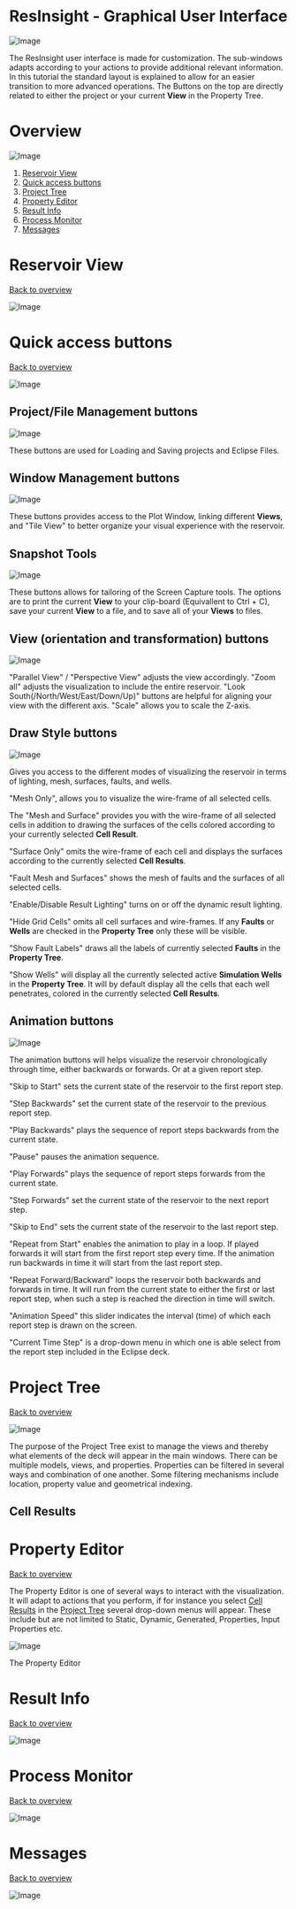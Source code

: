 # ResInsight - Graphical User Interface

![Image](./Resources/Pictures/main_window.png)

The ResInsight user interface is made for customization. The sub-windows adapts according to your actions to provide additional relevant information. In this tutorial the standard layout is explained to allow for an easier transition to more advanced operations. The Buttons on the top are directly related to either the project or your current **View** in the Property Tree.

# Overview
![Image](./Resources/Pictures/main_window_1.png)

1. [Reservoir View](#reservoir-view)
2. [Quick access buttons](#quick-access-buttons)
3. [Project Tree](#project-tree)
4. [Property Editor](#property-editor)
5. [Result Info](#result-info)
6. [Process Monitor](#process-monitor)
7. [Messages](#messages)


# Reservoir View
[Back to overview](#overview)

![Image](./Resources/Pictures/reservoir_view.png)


# Quick access buttons
[Back to overview](#overview)

![Image](./Resources/Pictures/quick_access_bar.png)


## Project/File Management buttons

![Image](./Resources/Pictures/project_management.png)

These buttons are used for Loading and Saving projects and Eclipse Files.

## Window Management buttons
![Image](./Resources/Pictures/window_management.png)

These buttons provides access to the Plot Window, linking different **Views**, and "Tile View" to better organize your visual experience with the reservoir.

## Snapshot Tools
![Image](./Resources/Pictures/snapshot_tools.png)

These buttons allows for tailoring of the Screen Capture tools. The options are to print the current **View** to your clip-board (Equivallent to Ctrl + C), save your current **View** to a file, and to save all of your **Views** to files.

## View (orientation and transformation) buttons
![Image](./Resources/Pictures/view_buttons.png)

"Parallel View" / "Perspective View" adjusts the view accordingly. "Zoom all" adjusts the visualization to include the entire reservoir. "Look South(/North/West/East/Down/Up)" buttons are helpful for aligning your view with the different axis.  "Scale" allows you to scale the Z-axis.

## Draw Style buttons
![Image](./Resources/Pictures/draw_style.png)

Gives you access to the different modes of visualizing the reservoir in terms of lighting, mesh, surfaces, faults, and wells. 

"Mesh Only", allows you to visualize the wire-frame of all selected cells. 

The "Mesh and Surface" provides you with the wire-frame of all selected cells in addition to drawing the surfaces of the cells colored according to your currently selected **Cell Result**.

"Surface Only" omits the wire-frame of each cell and displays the surfaces according to the currently selected **Cell Results**.

"Fault Mesh and Surfaces" shows the mesh of faults and the surfaces of all selected cells.

"Enable/Disable Result Lighting" turns on or off the dynamic result lighting.

"Hide Grid Cells" omits all cell surfaces and wire-frames. If any **Faults** or **Wells** are checked in the **Property Tree** only these will be visible.

"Show Fault Labels" draws all the labels of currently selected **Faults** in the **Property Tree**.

"Show Wells" will display all the currently selected active **Simulation Wells** in the **Property Tree**. It will by default display all the cells that each well penetrates, colored in the currently selected **Cell Results**.

## Animation buttons

![Image](./Resources/Pictures/animation.png)

The animation buttons will helps visualize the reservoir chronologically through time, either backwards or forwards. Or at a given report step.

"Skip to Start" sets the current state of the reservoir to the first report step.

"Step Backwards" set the current state of the reservoir to the previous report step.

"Play Backwards" plays the sequence of report steps backwards from the current state.

"Pause" pauses the animation sequence.

"Play Forwards" plays the sequence of report steps forwards from the current state.

"Step Forwards" set the current state of the reservoir to the next report step.

"Skip to End" sets the current state of the reservoir to the last report step.

"Repeat from Start" enables the animation to play in a loop. If played forwards it will start from the first report step every time. If the animation run backwards in time it will start from the last report step.

"Repeat Forward/Backward" loops the reservoir both backwards and forwards in time. It will run from the current state to either the first or last report step, when such a step is reached the direction in time will switch.

 "Animation Speed" this slider indicates the interval (time) of which each report step is drawn on the screen. 

 "Current Time Step" is a drop-down menu in which one is able select from the report step included in the Eclipse deck.

# Project Tree
[Back to overview](#overview)

![Image](./Resources/Pictures/project_tree.png)

The purpose of the Project Tree exist to manage the views and thereby what  elements of the deck will appear in the main windows. There can be multiple models, views, and properties. Properties can be filtered in several ways and combination of one another. Some filtering mechanisms include location, property value and geometrical indexing.

## Cell Results

# Property Editor
[Back to overview](#overview)

The Property Editor is one of several ways to interact with the visualization. It will adapt to actions that you perform, if for instance you select [Cell Results](#cell-results) in the [Project Tree](#project-tree) several drop-down menus will appear. These include but are not limited to Static, Dynamic, Generated, Properties, Input Properties etc.

![Image](./Resources/Pictures/property_editor.png)

The Property Editor 

# Result Info
[Back to overview](#overview)

![Image](./Resources/Pictures/result_info.png)

# Process Monitor
[Back to overview](#overview)

![Image](./Resources/Pictures/process_monitor.png)

# Messages
[Back to overview](#overview)

![Image](./Resources/Pictures/messages.png)


